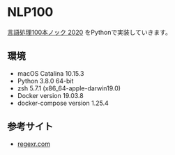 # NLP100

[言語処理100本ノック 2020](https://nlp100.github.io/ja/) をPythonで実装していきます。

## 環境

- macOS Catalina 10.15.3
- Python 3.8.0 64-bit
- zsh 5.7.1 (x86_64-apple-darwin19.0)
- Docker version 19.03.8
- docker-compose version 1.25.4

## 参考サイト

- [regexr.com](https://regexr.com/)

